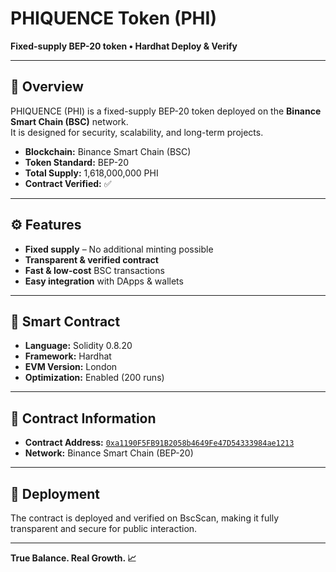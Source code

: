 # PHIQUENCE Token (PHI)

**Fixed-supply BEP-20 token • Hardhat Deploy & Verify**

---

## 📌 Overview

PHIQUENCE (PHI) is a fixed-supply BEP-20 token deployed on the **Binance Smart Chain (BSC)** network.  
It is designed for security, scalability, and long-term projects.

- **Blockchain:** Binance Smart Chain (BSC)  
- **Token Standard:** BEP-20  
- **Total Supply:** 1,618,000,000 PHI  
- **Contract Verified:** ✅  

---

## ⚙️ Features

- **Fixed supply** – No additional minting possible  
- **Transparent & verified contract**  
- **Fast & low-cost** BSC transactions  
- **Easy integration** with DApps & wallets  

---

## 📜 Smart Contract

- **Language:** Solidity 0.8.20  
- **Framework:** Hardhat  
- **EVM Version:** London  
- **Optimization:** Enabled (200 runs)  

---

## 🔗 Contract Information

- **Contract Address:** [`0xa1190F5FB91B2058b4649Fe47D54333984ae1213`](https://bscscan.com/token/0xa1190F5FB91B2058b4649Fe47D54333984ae1213)  
- **Network:** Binance Smart Chain (BEP-20)  

---

## 🚀 Deployment

The contract is deployed and verified on BscScan, making it fully transparent and secure for public interaction.

---

**True Balance. Real Growth. 📈**
